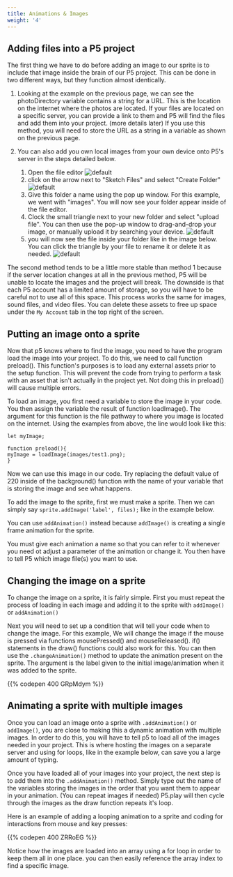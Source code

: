 ```yaml
---
title: Animations & Images
weight: '4'
---
```

## Adding files into a P5 project

The first thing we have to do before adding an image to our sprite is to include that image inside the brain of our P5 project. This can be done in two different ways, but they function almost identically. 

1. Looking at the example on the previous page, we can see the photoDirectory variable contains a string for a URL. This is the location on the internet where the photos are located. If your files are located on a specific server, you can provide a link to them and P5 will find the files and add them into your project. (more details later) If you use this method, you will need to store the URL as a string in a variable as shown on the previous page.

2. You can also add you own local images from your own device onto P5's server in the steps detailed below. 
    1. Open the file editor ![default](/images/graphics/fileeditor.png)
    2. click on the arrow next to "Sketch Files" and select "Create Folder" ![default](/images/graphics/loadfile2.png)
    3. Give this folder a name using the pop up window. For this example, we went with "images". You will now see your folder appear inside of the file editor. 
    4. Clock the small triangle next to your new folder and select "upload file". You can then use the pop-up window to drag-and-drop your image, or manually upload it by searching your device. ![default](/images/graphics/loadfile3.png)
    5. you will now see the file inside your folder like in the image below. You can click the triangle by your file to rename it or delete it as needed. ![default](/images/graphics/loadfile4.png)

The second method tends to be a little more stable than method 1 because if the server location changes at all in the previous method, P5 will be unable to locate the images and the project will break. The downside is that each P5 account has a limited amount of storage, so you will have to be careful not to use all of this space. This process works the same for images, sound files, and video files. You can delete these assets to free up space under the `My Account` tab in the top right of the screen.

## Putting an image onto a sprite

Now that p5 knows where to find the image, you need to have the program load the image into your project. To do this, we need to call function preload(). This function's purposes is to load any external assets prior to the setup function. This will prevent the code from trying to perform a task with an asset that isn't actually in the project yet. Not doing this in preload() will cause multiple errors. 

To load an image, you first need a variable to store the image in your code. You then assign the variable the result of function loadImage(). The argument for this function is the file pathway to where you image is located on the internet. Using the examples from above, the line would look like this:

```
let myImage;

function preload(){
myImage = loadImage(images/test1.png);
}
```

Now we can use this image in our code. Try replacing the default value of 220 inside of the background() function with the name of your variable that is storing the image and see what happens.

To add the image to the sprite, first we must make a sprite. Then we can simply say `sprite.addImage('label', files);` like in the example below.

You can use `addAnimation()` instead because `addImage()` is creating a single frame animation for the sprite.  

You must give each animation a name so that you can refer to it whenever you need ot adjust a parameter of the animation or change it. You then have to tell P5 which image file(s) you want to use.

## Changing the image on a sprite

To change the image on a sprite, it is fairly simple. First you must repeat the process of loading in each image and adding it to the sprite with `addImage()` or `addAnimation()`

Next you will need to set up a condition that will tell your code when to change the image. For this example, We will change the image if the mouse is pressed via functions mousePressed() and mouseReleased(). if() statements in the draw() functions could also work for this. You can then use the `.changeAnimation()` method to update the animation present on the sprite. The argument is the label given to the initial image/animation when it was added to the sprite.

{{% codepen 400 GRpMdym %}}


## Animating a sprite with multiple images

Once you can load an image onto a sprite with `.addAnimation()` or `addImage()`, you are close to making this a dynamic animation with multiple images. In order to do this, you will have to tell p5 to load all of the images needed in your project. This is where hosting the images on a separate server and using for loops, like in the example below, can save you a large amount of typing. 

Once you have loaded all of your images into your project, the next step is to add them into the `.addAnimation()` method. Simply type out the name of the variables storing the images in the order that you want them to appear in your animation. (You can repeat images if needed) P5.play will then cycle through the images as the draw function repeats it's loop.  

Here is an example of adding a looping animation to a sprite and coding for interactions from mouse and key presses:

{{% codepen 400 ZRRoEG %}}

Notice how the images are loaded into an array using a for loop in order to keep them all in one place. you can then easily reference the array index to find a specific image.
